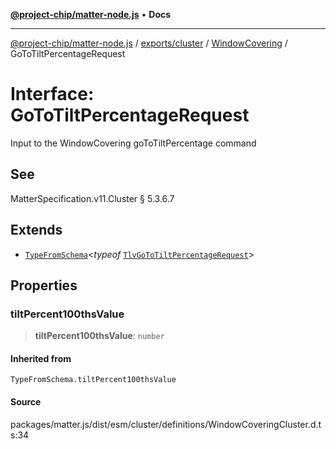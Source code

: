 [**@project-chip/matter-node.js**](../../../../../README.md) • **Docs**

***

[@project-chip/matter-node.js](../../../../../modules.md) / [exports/cluster](../../../README.md) / [WindowCovering](../README.md) / GoToTiltPercentageRequest

# Interface: GoToTiltPercentageRequest

Input to the WindowCovering goToTiltPercentage command

## See

MatterSpecification.v11.Cluster § 5.3.6.7

## Extends

- [`TypeFromSchema`](../../../../tlv/README.md#typefromschemas)\<*typeof* [`TlvGoToTiltPercentageRequest`](../README.md#tlvgototiltpercentagerequest)\>

## Properties

### tiltPercent100thsValue

> **tiltPercent100thsValue**: `number`

#### Inherited from

`TypeFromSchema.tiltPercent100thsValue`

#### Source

packages/matter.js/dist/esm/cluster/definitions/WindowCoveringCluster.d.ts:34
